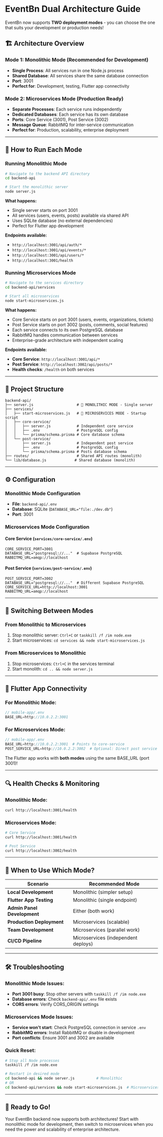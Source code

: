 # EventBn Dual Architecture Guide

EventBn now supports **TWO deployment modes** - you can choose the one that suits your development or production needs!

## 🏗️ Architecture Overview

### Mode 1: Monolithic Mode (Recommended for Development)

- **Single Process**: All services run in one Node.js process
- **Shared Database**: All services share the same database connection
- **Port**: 3001
- **Perfect for**: Development, testing, Flutter app connectivity

### Mode 2: Microservices Mode (Production Ready)

- **Separate Processes**: Each service runs independently
- **Dedicated Databases**: Each service has its own database
- **Ports**: Core Service (3001), Post Service (3002)
- **Message Queue**: RabbitMQ for inter-service communication
- **Perfect for**: Production, scalability, enterprise deployment

---

## 🚀 How to Run Each Mode

### Running Monolithic Mode

```bash
# Navigate to the backend API directory
cd backend-api

# Start the monolithic server
node server.js
```

**What happens:**

- Single server starts on port 3001
- All services (users, events, posts) available via shared API
- Uses SQLite database (no external dependencies)
- Perfect for Flutter app development

**Endpoints available:**

- `http://localhost:3001/api/auth/*`
- `http://localhost:3001/api/events/*`
- `http://localhost:3001/api/users/*`
- `http://localhost:3001/health`

### Running Microservices Mode

```bash
# Navigate to the services directory
cd backend-api/services

# Start all microservices
node start-microservices.js
```

**What happens:**

- Core Service starts on port 3001 (users, events, organizations, tickets)
- Post Service starts on port 3002 (posts, comments, social features)
- Each service connects to its own PostgreSQL database
- RabbitMQ handles communication between services
- Enterprise-grade architecture with independent scaling

**Endpoints available:**

- **Core Service**: `http://localhost:3001/api/*`
- **Post Service**: `http://localhost:3002/api/posts/*`
- **Health checks**: `/health` on both services

---

## 📁 Project Structure

```
backend-api/
├── server.js                    # 🏢 MONOLITHIC MODE - Single server
├── services/
│   ├── start-microservices.js   # 🚀 MICROSERVICES MODE - Startup script
│   ├── core-service/
│   │   ├── server.js            # Independent core service
│   │   ├── .env                 # PostgreSQL config
│   │   └── prisma/schema.prisma # Core database schema
│   └── post-service/
│       ├── server.js            # Independent post service
│       ├── .env                 # PostgreSQL config
│       └── prisma/schema.prisma # Posts database schema
├── routes/                      # Shared API routes (monolith)
└── lib/database.js             # Shared database (monolith)
```

---

## ⚙️ Configuration

### Monolithic Mode Configuration

- **File**: `backend-api/.env`
- **Database**: SQLite (`DATABASE_URL="file:./dev.db"`)
- **Port**: 3001

### Microservices Mode Configuration

#### Core Service (`services/core-service/.env`)

```env
CORE_SERVICE_PORT=3001
DATABASE_URL="postgresql://..."  # Supabase PostgreSQL
RABBITMQ_URL=amqp://localhost
```

#### Post Service (`services/post-service/.env`)

```env
POST_SERVICE_PORT=3002
DATABASE_URL="postgresql://..."  # Different Supabase PostgreSQL
CORE_SERVICE_URL=http://localhost:3001
RABBITMQ_URL=amqp://localhost
```

---

## 🔄 Switching Between Modes

### From Monolithic to Microservices

1. Stop monolithic server: `Ctrl+C` or `taskkill /f /im node.exe`
2. Start microservices: `cd services && node start-microservices.js`

### From Microservices to Monolithic

1. Stop microservices: `Ctrl+C` in the services terminal
2. Start monolith: `cd .. && node server.js`

---

## 📱 Flutter App Connectivity

### For Monolithic Mode:

```dart
// mobile-app/.env
BASE_URL=http://10.0.2.2:3001
```

### For Microservices Mode:

```dart
// mobile-app/.env
BASE_URL=http://10.0.2.2:3001  # Points to core-service
POST_SERVICE_URL=http://10.0.2.2:3002  # Optional: Direct post service access
```

The Flutter app works with **both modes** using the same BASE_URL (port 3001)!

---

## 🔍 Health Checks & Monitoring

### Monolithic Mode:

```bash
curl http://localhost:3001/health
```

### Microservices Mode:

```bash
# Core Service
curl http://localhost:3001/health

# Post Service
curl http://localhost:3002/health
```

---

## 🎯 When to Use Which Mode?

| Scenario                    | Recommended Mode                    |
| --------------------------- | ----------------------------------- |
| **Local Development**       | Monolithic (simpler setup)          |
| **Flutter App Testing**     | Monolithic (single endpoint)        |
| **Admin Panel Development** | Either (both work)                  |
| **Production Deployment**   | Microservices (scalable)            |
| **Team Development**        | Microservices (parallel work)       |
| **CI/CD Pipeline**          | Microservices (independent deploys) |

---

## 🛠️ Troubleshooting

### Monolithic Mode Issues:

- **Port 3001 busy**: Stop other servers with `taskkill /f /im node.exe`
- **Database errors**: Check `backend-api/.env` file exists
- **CORS errors**: Verify CORS_ORIGIN settings

### Microservices Mode Issues:

- **Service won't start**: Check PostgreSQL connection in service `.env`
- **RabbitMQ errors**: Install RabbitMQ or disable in development
- **Port conflicts**: Ensure 3001 and 3002 are available

### Quick Reset:

```bash
# Stop all Node processes
taskkill /f /im node.exe

# Restart in desired mode
cd backend-api && node server.js          # Monolithic
# OR
cd backend-api/services && node start-microservices.js  # Microservices
```

---

## 🚀 Ready to Go!

Your EventBn backend now supports both architectures! Start with monolithic mode for development, then switch to microservices when you need the power and scalability of enterprise architecture.
